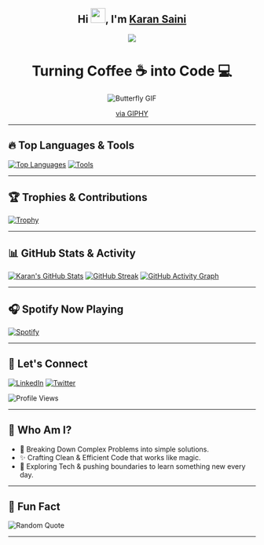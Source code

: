 <h2 align="center">Hi <img src="https://media.giphy.com/media/hvRJCLFzcasrR4ia7z/giphy.gif" width="30px">, I'm <a href="https://github.com/karansquad">Karan Saini</a></h2>

<p align="center"> 
  <img src="https://readme-typing-svg.demolab.com/?lines=Welcome+to+my+GitHub+Profile!;I'm+a+Web+Developer+and+DSA+Enthusiast!;&font=Fira%20Code&center=true&width=440&height=45&color=gradient&vCenter=true&size=22&background=linear-gradient(to right, #ff7e5f, #feb47b)">
</p>  

<h1 align="center"><strong>Turning Coffee ☕ into Code 💻</strong></h1>

<div align="center">
    <img src="https://media.giphy.com/media/UBRm7jRMXrpxuKVeqd/giphy.gif" alt="Butterfly GIF" />
</div>

<p align="center">
    <a href="https://giphy.com/gifs/love-90s-butterfly-UBRm7jRMXrpxuKVeqd">via GIPHY</a>
</p>

---

## 🔥 Top Languages & Tools
[![Top Languages](https://github-readme-stats.vercel.app/api/top-langs/?username=karansquad&layout=compact&theme=radical)](https://github.com/karansquad)
[![Tools](https://skillicons.dev/icons?i=python,cpp,html,css,js,react,git,github,aws,figma&theme=light)](https://github.com/karansquad)

---

## 🏆 Trophies & Contributions

[![Trophy](https://github-profile-trophy.vercel.app/?username=karansquad&theme=radical)](https://github.com/karansquad)

---

## 📊 GitHub Stats & Activity

[![Karan's GitHub Stats](https://github-readme-stats.vercel.app/api?username=karansquad&show_icons=true&theme=radical)](https://github.com/karansquad)
[![GitHub Streak](https://streak-stats.demolab.com?user=karansquad&theme=radical)](https://git.io/streak-stats)
[![GitHub Activity Graph](https://github-readme-activity-graph.vercel.app/graph?username=karansquad&theme=github)](https://github.com/karansquad)

---

## 🎧 Spotify Now Playing

[![Spotify](https://novatorem.vercel.app/api/spotify)](https://open.spotify.com/user/karansquad)

---

## 💬 Let's Connect

[![LinkedIn](https://img.shields.io/badge/LinkedIn-0A66C2?style=for-the-badge&logo=linkedin&logoColor=white)](https://www.linkedin.com/in/karan-saini-0a8038248/)
[![Twitter](https://img.shields.io/badge/X-1DA1F2?style=for-the-badge&logo=twitter&logoColor=white)](https://x.com/karansquad2)

![Profile Views](https://komarev.com/ghpvc/?username=karansquad&label=PROFILE+VIEWS&color=blue&style=flat)

---

## 🎯 Who Am I?
- 🧠 Breaking Down Complex Problems into simple solutions.
- ✨ Crafting Clean & Efficient Code that works like magic.
- 🌱 Exploring Tech & pushing boundaries to learn something new every day.

---

## 🎨 Fun Fact
![Random Quote](https://quotes-github-readme.vercel.app/api?type=horizontal)

---
